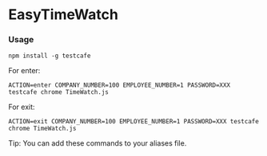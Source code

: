 # EasyTimeWatch

### Usage
`npm install -g testcafe`

For enter:

`ACTION=enter COMPANY_NUMBER=100 EMPLOYEE_NUMBER=1 PASSWORD=XXX testcafe chrome TimeWatch.js`

For exit:

`ACTION=exit COMPANY_NUMBER=100 EMPLOYEE_NUMBER=1 PASSWORD=XXX testcafe chrome TimeWatch.js`


Tip:
You can add these commands to your aliases file.
